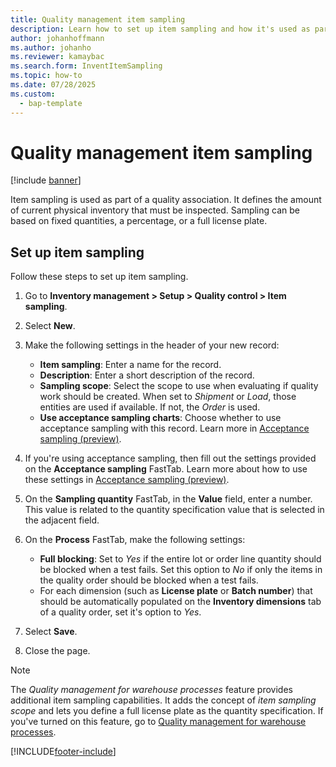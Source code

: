 ```yaml
---
title: Quality management item sampling
description: Learn how to set up item sampling and how it's used as part of a quality association, including an outline and step-by-step process for setting up item sampling.
author: johanhoffmann
ms.author: johanho
ms.reviewer: kamaybac
ms.search.form: InventItemSampling
ms.topic: how-to
ms.date: 07/28/2025
ms.custom: 
  - bap-template
---
```


# Quality management item sampling

[!include [banner](../includes/banner.md)]

Item sampling is used as part of a quality association. It defines the amount of current physical inventory that must be inspected. Sampling can be based on fixed quantities, a percentage, or a full license plate.

## Set up item sampling

Follow these steps to set up item sampling.

1. Go to **Inventory management \> Setup \> Quality control \> Item sampling**.
1. Select **New**.
1. Make the following settings in the header of your new record:
    - **Item sampling**: Enter a name for the record.
    - **Description**: Enter a short description of the record.
    - **Sampling scope**: Select the scope to use when evaluating if quality work should be created. When set to *Shipment* or *Load*, those entities are used if available. If not, the *Order* is used.
    - **Use acceptance sampling charts**: Choose whether to use acceptance sampling with this record. Learn more in [Acceptance sampling (preview)](quality-acceptance-sampling.md).

1. If you're using acceptance sampling, then fill out the settings provided on the **Acceptance sampling** FastTab. Learn more about how to use these settings in [Acceptance sampling (preview)](quality-acceptance-sampling.md).
1. On the **Sampling quantity** FastTab, in the **Value** field, enter a number. This value is related to the quantity specification value that is selected in the adjacent field.
1. On the **Process** FastTab, make the following settings:
    - **Full blocking**: Set to *Yes* if the entire lot or order line quantity should be blocked when a test fails. Set this option to *No* if only the items in the quality order should be blocked when a test fails.
    - For each dimension (such as **License plate** or **Batch number**) that should be automatically populated on the **Inventory dimensions** tab of a quality order, set it's option to *Yes*.
1. Select **Save**.
1. Close the page.

> [!NOTE]
> The *Quality management for warehouse processes* feature provides additional item sampling capabilities. It adds the concept of *item sampling scope* and lets you define a full license plate as the quantity specification. If you've turned on this feature, go to [Quality management for warehouse processes](quality-management-for-warehouses-processes.md).

[!INCLUDE[footer-include](../../includes/footer-banner.md)]
